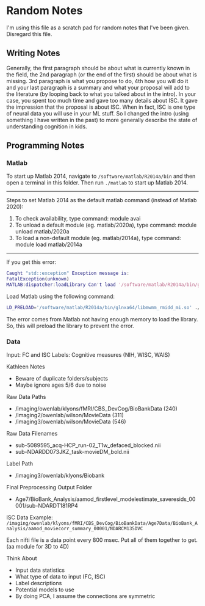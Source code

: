 # Random Notes

I'm using this file as a scratch pad for random notes that I've been given. Disregard this file.

## Writing Notes

Generally, the first paragraph should be about what is currently known in the field, the 2nd paragraph (or the end of the first) should be about what is missing. 3rd paragraph is what you propose to do, 4th how you will do it and your last paragraph is a summary and what your proposal will add to the literature (by looping back to what you talked about in the intro). In your case, you spent too much time and gave too many details about ISC. It gave the impression that the proposal is about ISC. When in fact, ISC is one type of neural data you will use in your ML stuff. So I changed the intro (using something I have written in the past) to more generally describe the state of understanding cognition in kids.

## Programming Notes

### Matlab

To start up Matlab 2014, navigate to `/software/matlab/R2014a/bin` and then open a terminal in this folder. Then run `./matlab` to start up Matlab 2014.

---

Steps to set Matlab 2014 as the default matlab command (instead of Matlab 2020):

1. To check availability, type command: module avai
2. To unload a default module (eg. matlab/2020a), type command: module unload matlab/2020a
3. To load a non-default module (eg. matlab/2014a), type command: module load matlab/2014a

---

If you get this error:

```matlab
Caught "std::exception" Exception message is:
FatalException(unknown)
MATLAB:dispatcher:loadLibrary Can't load '/software/matlab/R2014a/bin/glnxa64/libmwmm_rmidd_mi.so': /lib/x86_64-linux-gnu/libfontconfig.so.1: undefined symbol: FT_Done_MM_Var.
```

Load Matlab using the following command:

```bash
LD_PRELOAD='/software/matlab/R2014a/bin/glnxa64/libmwmm_rmidd_mi.so' ./matlab
```

The error comes from Matlab not having enough memory to load the library. So, this will preload the library to prevent the error.

### Data

Input: FC and ISC
Labels: Cognitive measures (NIH, WISC, WAIS)

Kathleen Notes

- Beware of duplicate folders/subjects
- Maybe ignore ages 5/6 due to noise

Raw Data Paths

- /imaging/owenlab/klyons/fMRI/CBS_DevCog/BioBankData (240)
- /imaging2/owenlab/wilson/MovieData (311)
- /imaging3/owenlab/wilson/MovieData (546)

Raw Data Filenames

- sub-5089595_acq-HCP_run-02_T1w_defaced_blocked.nii
- sub-NDARDD073JKZ_task-movieDM_bold.nii

Label Path

- /imaging3/owenlab/klyons/Biobank

Final Preprocessing Output Folder

- Age7/BioBank_Analysis/aamod_firstlevel_modelestimate_saveresids_00001/sub-NDARDT181RP4

ISC Data Example: `/imaging/owenlab/klyons/fMRI/CBS_DevCog/BioBankData/Age7Data/BioBank_Analysis/aamod_moviecorr_summary_00001/NDARCM135DVC`

Each nifti file is a data point every 800 msec. Put all of them together to get. (aa module for 3D to 4D)

Think About

- Input data statistics
- What type of data to input (FC, ISC)
- Label descriptions
- Potential models to use
- By doing PCA, I assume the connections are symmetric
